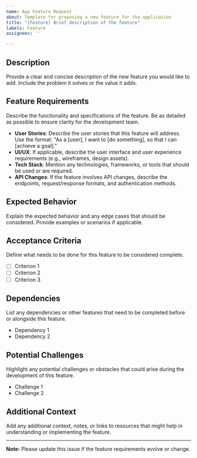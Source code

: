 ```yaml
---
name: App Feature Request
about: Template for proposing a new feature for the application
title: "[Feature] Brief description of the feature"
labels: Feature
assignees: ''

---
```


## Description
Provide a clear and concise description of the new feature you would like to add. Include the problem it solves or the value it adds.

## Feature Requirements
Describe the functionality and specifications of the feature. Be as detailed as possible to ensure clarity for the development team.

- **User Stories**: Describe the user stories that this feature will address. Use the format: "As a [user], I want to [do something], so that I can [achieve a goal]."
- **UI/UX**: If applicable, describe the user interface and user experience requirements (e.g., wireframes, design assets).
- **Tech Stack**: Mention any technologies, frameworks, or tools that should be used or are required.
- **API Changes**: If the feature involves API changes, describe the endpoints, request/response formats, and authentication methods.

## Expected Behavior
Explain the expected behavior and any edge cases that should be considered. Provide examples or scenarios if applicable.

## Acceptance Criteria
Define what needs to be done for this feature to be considered complete.

- [ ] Criterion 1
- [ ] Criterion 2
- [ ] Criterion 3

## Dependencies
List any dependencies or other features that need to be completed before or alongside this feature.

- Dependency 1
- Dependency 2

## Potential Challenges
Highlight any potential challenges or obstacles that could arise during the development of this feature.

- Challenge 1
- Challenge 2

## Additional Context
Add any additional context, notes, or links to resources that might help in understanding or implementing the feature.

---

**Note:** Please update this issue if the feature requirements evolve or change.
